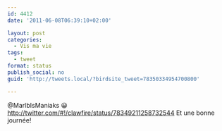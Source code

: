 ```yaml
---
id: 4412
date: '2011-06-08T06:39:10+02:00'

layout: post
categories:
  - Vis ma vie
tags:
  - tweet
format: status
publish_social: no
guid: 'http://tweets.local/?birdsite_tweet=78350334954700800'

---
```


@MarlbIsManiaks 😀 http://twitter.com/#!/clawfire/status/78349211258732544 Et une bonne journée!
